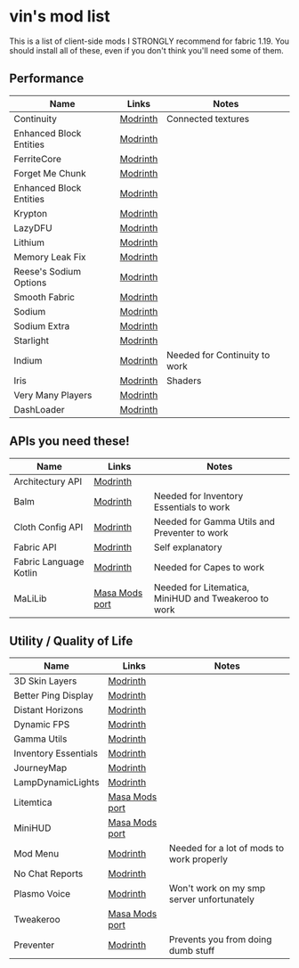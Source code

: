 # vin's mod list

This is a list of client-side mods I STRONGLY recommend for fabric 1.19. You should install all of these, even if you don't think you'll need some of them.


## Performance
|Name|Links|Notes|
|-|-|-|
|Continuity|[Modrinth](https://modrinth.com/mod/continuity)|Connected textures|
|Enhanced Block Entities|[Modrinth](https://modrinth.com/mod/ebe)||
|FerriteCore|[Modrinth](https://modrinth.com/mod/ferrite-core)||
|Forget Me Chunk|[Modrinth](https://modrinth.com/mod/forgetmechunk)||
|Enhanced Block Entities|[Modrinth](https://modrinth.com/mod/ebe)||
|Krypton|[Modrinth](https://modrinth.com/mod/krypton)||
|LazyDFU|[Modrinth](https://modrinth.com/mod/lazydfu)||
|Lithium|[Modrinth](https://modrinth.com/mod/lithium)||
|Memory Leak Fix|[Modrinth](https://modrinth.com/mod/memoryleakfix)||
|Reese's Sodium Options|[Modrinth](https://modrinth.com/mod/reeses-sodium-options)||
|Smooth Fabric|[Modrinth](https://modrinth.com/mod/smoothboot-fabric)||
|Sodium|[Modrinth](https://modrinth.com/mod/sodium)||
|Sodium Extra|[Modrinth](https://modrinth.com/mod/sodium-extra)||
|Starlight|[Modrinth](https://modrinth.com/mod/starlight)||
|Indium|[Modrinth](https://modrinth.com/mod/indium)|Needed for Continuity to work|
|Iris|[Modrinth](https://modrinth.com/mod/iris)|Shaders|
|Very Many Players|[Modrinth](https://modrinth.com/mod/vmp-fabric)||
|DashLoader|[Modrinth](https://modrinth.com/mod/dashloader)||

## APIs you need these!
|Name|Links|Notes|
|-|-|-|
|Architectury API|[Modrinth](https://modrinth.com/mod/architectury-api)||
|Balm|[Modrinth](https://modrinth.com/mod/balm)|Needed for Inventory Essentials to work|
|Cloth Config API|[Modrinth](https://modrinth.com/mod/cloth-config)|Needed for Gamma Utils and Preventer to work|
|Fabric API|[Modrinth](https://modrinth.com/mod/fabric-api)|Self explanatory|
|Fabric Language Kotlin|[Modrinth](https://modrinth.com/mod/fabric-language-kotlin)|Needed for Capes to work|
|MaLiLib|[Masa Mods port](https://kosma.pl/masamods/malilib-fabric-1.19-0.12.1.jar)|Needed for Litematica, MiniHUD and Tweakeroo to work|

## Utility / Quality of Life
|Name|Links|Notes|
|-|-|-|
|3D Skin Layers|[Modrinth](https://modrinth.com/mod/3dskinlayers)||
|Better Ping Display|[Modrinth](https://modrinth.com/mod/better-ping-display-fabric)||
|Distant Horizons|[Modrinth](https://modrinth.com/mod/distanthorizons)||
|Dynamic FPS|[Modrinth](https://modrinth.com/mod/dynamic-fps)||
|Gamma Utils|[Modrinth](https://modrinth.com/mod/gamma-utils)||
|Inventory Essentials|[Modrinth](https://modrinth.com/mod/inventory-essentials)||
|JourneyMap|[Modrinth](https://modrinth.com/mod/journeymap)||
|LampDynamicLights|[Modrinth](https://modrinth.com/mod/lambdynamiclights)||
|Litemtica|[Masa Mods port](https://kosma.pl/masamods/litematica-fabric-1.19-0.11.3.jar)||
|MiniHUD|[Masa Mods port](https://kosma.pl/masamods/minihud-fabric-1.19-0.22.0.jar)||
|Mod Menu|[Modrinth](https://modrinth.com/mod/modmenu)|Needed for a lot of mods to work properly|
|No Chat Reports|[Modrinth](https://modrinth.com/mod/no-chat-reports)||
|Plasmo Voice|[Modrinth](https://modrinth.com/mod/plasmo-voice)|Won't work on my smp server unfortunately|
|Tweakeroo|[Masa Mods port](https://kosma.pl/masamods/tweakeroo-fabric-1.19-0.13.3.jar)||
|Preventer|[Modrinth](https://modrinth.com/mod/preventer)|Prevents you from doing dumb stuff|

